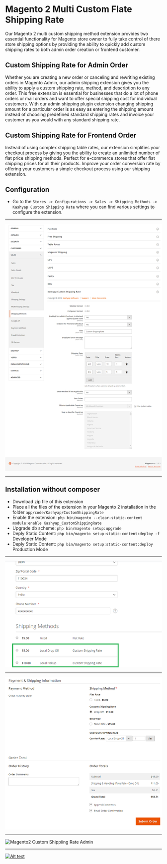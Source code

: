 # Magento 2 Multi Custom Flate Shipping Rate
Our Magento 2 multi custom shipping method extension provides two essential functionality for Magento store owner to fully take control of there store shipping options by providing the ability to quickly add custom shipping rates to both admin order creation or frontend customer.

## Custom Shipping Rate for Admin Order
Whether you are creating a new order or canceling and rewriting existing orders in Magento Admin, our admin shipping extension gives you the ability to apply a custom shipping rate, method, and description to any order. This free extension is essential for businesses that do a lot of phone orders or mail orders and want to offer special shipping cost for individual customers. With our admin shipping plugin extension changing shipping amount for a particular order is as easy as entering the shipping amount instead of choosing predefined standard shipping rates and invoice your customer as you would with any standard shipping rate.

## Custom Shipping Rate for Frontend Order
Instead of using complex shipping table rates, our extension simplifies your checkout process by giving you the ability to create an unlimited number of flat price shipping methods. Perfect for e-commerce stores that offer flat shipping prices for all their products. Improve your order conversion rate by offering your customers a simple checkout process using our shipping extension.

## Configuration
* Go to the `Stores -> Configurations -> Sales -> Shipping Methods -> Kashyap Custom Shipping Rate` where you can find various settings to configure the extension.

---

![Alt text](configuration.png?raw=true "Magento 2 Multi Custom Shipping Rate")

---

## Installation without composer
* Download zip file of this extension
* Place all the files of the extension in your Magento 2 installation in the folder `app/code/Kashyap/CustomShippingRate`
* Enable the extension: `php bin/magento --clear-static-content module:enable Kashyap_CustomShippingRate`
* Upgrade db scheme: `php bin/magento setup:upgrade`
* Deply Static Content: `php bin/magento setup:static-content:deploy -f` Developer Mode
* Deply Static Content: `php bin/magento setup:static-content:deploy` Production Mode

---

![Alt text](ShippingDisplay.png?raw=true "Magento 2 Multi Custom Shipping Rate")

---

![Alt text](ShippingDisplayAdmin.png?raw=true "Magento 2 Multi Custom Shipping Rate")

---

![Magento2 Custom Shippiing Rate Admin](http://kashyapsoftware.com/Custom_Shipping_Rate_for_Magento2_by_Kashyap.gif)

---

[![Alt text](https://www.kashyapsoftware.com/pub/media/logo/stores/1/ks_logo.png "kashyapsoftware.com")](https://www.kashyapsoftware.com/)

